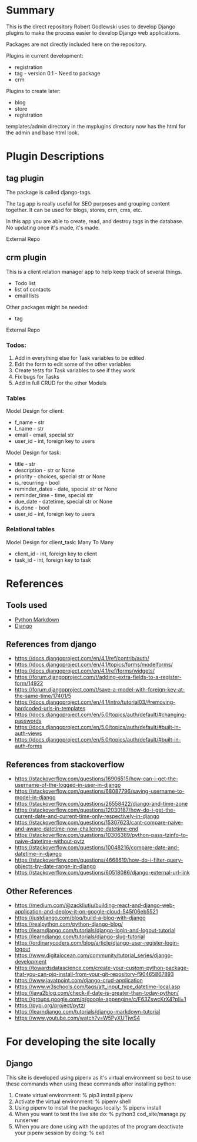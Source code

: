 # Summary
This is the direct repository Robert Godlewski uses to develop Django plugins to make the process easier to develop Django web applications.

Packages are not directly included here on the repository.

Plugins in current development:
* registration
* tag - version 0.1 - Need to package
* crm

Plugins to create later:
* blog
* store
* registration

templates/admin directory in the myplugins directory now has the html for the admin and base html look.

# Plugin Descriptions
## tag plugin
The package is called django-tags.

The tag app is really useful for SEO purposes and grouping content together.  It can be used for blogs, stores, crm, cms, etc.

In this app you are able to create, read, and destroy tags in the database.  No updating once it's made, it's made.

External Repo

## crm plugin
This is a client relation manager app to help keep track of several things.
* Todo list
* list of contacts
* email lists

Other packages might be needed:
* tag

External Repo

### Todos:
1. Add in everything else for Task variables to be edited
2. Edit the form to edit some of the other variables
3. Create tests for Task variables to see if they work
4. Fix bugs for Tasks
5. Add in full CRUD for the other Models

### Tables
Model Design for client:
* f_name - str
* l_name - str
* email - email, special str
* user_id - int, foreign key to users

Model Design for task:
* title - str
* description - str or None
* priority - choices, special str or None
* is_recurring - bool
* reminder_dates - date, special str or None
* reminder_time - time, special str
* due_date - datetime, special str or None
* is_done - bool
* user_id - int, foreign key to users

### Relational tables
Model Design for client_task: Many To Many
* client_id - int, foreign key to client
* task_id - int, foreign key to task

# References
## Tools used
* [Python Markdown](https://pypi.org/project/Markdown/)
* [Django](https://www.djangoproject.com/)

## References from django
* https://docs.djangoproject.com/en/4.1/ref/contrib/auth/
* https://docs.djangoproject.com/en/4.1/topics/forms/modelforms/
* https://docs.djangoproject.com/en/4.1/ref/forms/widgets/
* https://forum.djangoproject.com/t/adding-extra-fields-to-a-register-form/14922
* https://forum.djangoproject.com/t/save-a-model-with-foreign-key-at-the-same-time/17401/5
* https://docs.djangoproject.com/en/4.1/intro/tutorial03/#removing-hardcoded-urls-in-templates
* https://docs.djangoproject.com/en/5.0/topics/auth/default/#changing-passwords
* https://docs.djangoproject.com/en/5.0/topics/auth/default/#built-in-auth-views
* https://docs.djangoproject.com/en/5.0/topics/auth/default/#built-in-auth-forms

## References from stackoverflow
* https://stackoverflow.com/questions/16906515/how-can-i-get-the-username-of-the-logged-in-user-in-django
* https://stackoverflow.com/questions/68087796/saving-username-to-model-in-django
* https://stackoverflow.com/questions/26558422/django-and-time-zone
* https://stackoverflow.com/questions/12030187/how-do-i-get-the-current-date-and-current-time-only-respectively-in-django
* https://stackoverflow.com/questions/15307623/cant-compare-naive-and-aware-datetime-now-challenge-datetime-end
* https://stackoverflow.com/questions/10306389/python-pass-tzinfo-to-naive-datetime-without-pytz
* https://stackoverflow.com/questions/10048216/compare-date-and-datetime-in-django
* https://stackoverflow.com/questions/4668619/how-do-i-filter-query-objects-by-date-range-in-django
* https://stackoverflow.com/questions/60518086/django-external-url-link

## Other References
* https://medium.com/@zackliutju/building-react-and-django-web-application-and-deploy-it-on-google-cloud-545f06eb5521
* https://justdjango.com/blog/build-a-blog-with-django
* https://realpython.com/python-django-blog/
* https://learndjango.com/tutorials/django-login-and-logout-tutorial
* https://learndjango.com/tutorials/django-slug-tutorial
* https://ordinarycoders.com/blog/article/django-user-register-login-logout
* https://www.digitalocean.com/community/tutorial_series/django-development
* https://towardsdatascience.com/create-your-custom-python-package-that-you-can-pip-install-from-your-git-repository-f90465867893
* https://www.javatpoint.com/django-crud-application
* https://www.w3schools.com/tags/att_input_type_datetime-local.asp
* https://java2blog.com/check-if-date-is-greater-than-today-python/
* https://groups.google.com/g/google-appengine/c/F63ZswcKrX4?pli=1
* https://pypi.org/project/pytz/
* https://learndjango.com/tutorials/django-markdown-tutorial
* https://www.youtube.com/watch?v=W5PyXUTjwS4

# For developing the site locally
## Django
This site is developed using pipenv as it's virtual environment so best to use these commands when using these commands after installing python:

1. Create virtual environment: % pip3 install pipenv
2. Activate the virtual environment: % pipenv shell
3. Using pipenv to install the packages locally: % pipenv install
4. When you want to test the live site do: % python3 cod_site/manage.py runserver
5. When you are done using with the updates of the program deactivate your pipenv session by doing: % exit

